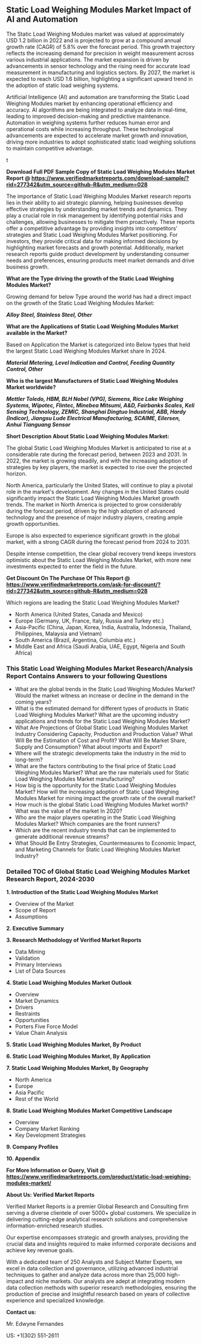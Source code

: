 <h2>Static Load Weighing Modules Market Impact of AI and Automation</h2><p>The Static Load Weighing Modules market was valued at approximately USD 1.2 billion in 2022 and is projected to grow at a compound annual growth rate (CAGR) of 5.8% over the forecast period. This growth trajectory reflects the increasing demand for precision in weight measurement across various industrial applications. The market expansion is driven by advancements in sensor technology and the rising need for accurate load measurement in manufacturing and logistics sectors. By 2027, the market is expected to reach USD 1.6 billion, highlighting a significant upward trend in the adoption of static load weighing systems.</p><p>Artificial Intelligence (AI) and automation are transforming the Static Load Weighing Modules market by enhancing operational efficiency and accuracy. AI algorithms are being integrated to analyze data in real-time, leading to improved decision-making and predictive maintenance. Automation in weighing systems further reduces human error and operational costs while increasing throughput. These technological advancements are expected to accelerate market growth and innovation, driving more industries to adopt sophisticated static load weighing solutions to maintain competitive advantage.</p>t</p><p id="" class=""><strong>Download Full PDF Sample Copy of Static Load Weighing Modules Market Report @ <a href="https://www.verifiedmarketreports.com/download-sample/?rid=277342&utm_source=github-R&utm_medium=028" target="_blank">https://www.verifiedmarketreports.com/download-sample/?rid=277342&utm_source=github-R&utm_medium=028</a></strong></p><p>The importance of&nbsp;Static Load Weighing Modules Market research reports lies in their ability to aid strategic planning, helping businesses develop effective strategies by understanding market trends and dynamics. They play a crucial role in risk management by identifying potential risks and challenges, allowing businesses to mitigate them proactively. These reports offer a competitive advantage by providing insights into competitors' strategies and Static Load Weighing Modules Market positioning. For investors, they provide critical data for making informed decisions by highlighting market forecasts and growth potential. Additionally, market research reports guide product development by understanding consumer needs and preferences, ensuring products meet market demands and drive business growth.</p><p><strong>What are the&nbsp;Type driving the growth of the Static Load Weighing Modules Market?</strong></p><p id="" class="">Growing demand for below Type around the world has had a direct impact on the growth of the Static Load Weighing Modules Market:</p><em><strong>Alloy Steel, Stainless Steel, Other</strong></em></p><strong>What are the&nbsp;Applications&nbsp;of Static Load Weighing Modules Market available in the Market?</strong></p><p id="" class="">Based on Application the Market is categorized into Below types that held the largest Static Load Weighing Modules Market share In 2024.</p><em><strong>Material Metering, Level Indication and Control, Feeding Quantity Control, Other</strong></em></p><strong>Who is the largest Manufacturers of Static Load Weighing Modules Market worldwide?</strong></p><p><em><strong>Mettler Toledo, HBM, BLH Nobel (VPG), Siemens, Rice Lake Weighing Systems, Wipotec, Flintec, Minebea Mitsumi, A&D, Fairbanks Scales, Keli Sensing Technology, ZEMIC, Shanghai Dingtuo Industrial, ABB, Hardy (Indicor), Jiangsu Lude Electrical Manufacturing, SCAIME, Eilersen, Anhui Tianguang Sensor</strong></em></p><p id="" class=""><strong>Short Description About Static Load Weighing Modules Market:</strong></p><p>The global Static Load Weighing Modules Market is anticipated to rise at a considerable rate during the forecast period, between 2023 and 2031. In 2022, the market is growing steadily, and with the increasing adoption of strategies by key players, the market is expected to rise over the projected horizon.</p><p>North America, particularly the United States, will continue to play a pivotal role in the market's development. Any changes in the United States could significantly impact the Static Load Weighing Modules Market growth trends. The market in North America is projected to grow considerably during the forecast period, driven by the high adoption of advanced technology and the presence of major industry players, creating ample growth opportunities.</p><p>Europe is also expected to experience significant growth in the global market, with a strong CAGR during the forecast period from 2024 to 2031.</p><p>Despite intense competition, the clear global recovery trend keeps investors optimistic about the Static Load Weighing Modules Market, with more new investments expected to enter the field in the future.</p><p id="" class=""><strong>Get Discount On The Purchase Of This Report @ <a href="https://www.verifiedmarketreports.com/ask-for-discount/?rid=277342&utm_source=github-R&utm_medium=028" target="_blank">https://www.verifiedmarketreports.com/ask-for-discount/?rid=277342&utm_source=github-R&utm_medium=028</a></strong></p>Which regions are leading the Static Load Weighing Modules Market?</p><ul><li>North America (United States, Canada and Mexico)</li><li>Europe (Germany, UK, France, Italy, Russia and Turkey etc.)</li><li>Asia-Pacific (China, Japan, Korea, India, Australia, Indonesia, Thailand, Philippines, Malaysia and Vietnam)</li><li>South America (Brazil, Argentina, Columbia etc.)</li><li>Middle East and Africa (Saudi Arabia, UAE, Egypt, Nigeria and South Africa)</li></ul><h3 id="" class="">This Static Load Weighing Modules Market Research/Analysis Report Contains Answers to your following Questions</h3><ul><li>What are the global trends in the Static Load Weighing Modules Market? Would the market witness an increase or decline in the demand in the coming years?</li><li>What is the estimated demand for different types of products in Static Load Weighing Modules Market? What are the upcoming industry applications and trends for the Static Load Weighing Modules Market?</li><li>What Are Projections of Global Static Load Weighing Modules Market Industry Considering Capacity, Production and Production Value? What Will Be the Estimation of Cost and Profit? What Will Be Market Share, Supply and Consumption? What about imports and Export?</li><li>Where will the strategic developments take the industry in the mid to long-term?</li><li>What are the factors contributing to the final price of Static Load Weighing Modules Market? What are the raw materials used for Static Load Weighing Modules Market manufacturing?</li><li>How big is the opportunity for the Static Load Weighing Modules Market? How will the increasing adoption of Static Load Weighing Modules Market for mining impact the growth rate of the overall market?</li><li>How much is the global Static Load Weighing Modules Market worth? What was the value of the market In 2020?</li><li>Who are the major players operating in the Static Load Weighing Modules Market? Which companies are the front runners?</li><li>Which are the recent industry trends that can be implemented to generate additional revenue streams?</li><li>What Should Be Entry Strategies, Countermeasures to Economic Impact, and Marketing Channels for Static Load Weighing Modules Market Industry?</li></ul><h3 id="" class="">Detailed TOC of Global Static Load Weighing Modules Market Research Report, 2024-2030</h3><p id="" class=""><strong>1. Introduction of the Static Load Weighing Modules Market</strong></p><ul><li>Overview of the Market</li><li>Scope of Report</li><li>Assumptions</li></ul><p id="" class=""><strong>2. Executive Summary</strong></p><p id="" class=""><strong>3. Research Methodology of Verified Market Reports</strong></p><ul><li>Data Mining</li><li>Validation</li><li>Primary Interviews</li><li>List of Data Sources</li></ul><p id="" class=""><strong>4. Static Load Weighing Modules Market Outlook</strong></p><ul><li>Overview</li><li>Market Dynamics</li><li>Drivers</li><li>Restraints</li><li>Opportunities</li><li>Porters Five Force Model</li><li>Value Chain Analysis</li></ul><p id="" class=""><strong>5. Static Load Weighing Modules Market, By Product</strong></p><p id="" class=""><strong>6. Static Load Weighing Modules Market, By Application</strong></p><p id="" class=""><strong>7. Static Load Weighing Modules Market, By Geography</strong></p><ul><li>North America</li><li>Europe</li><li>Asia Pacific</li><li>Rest of the World</li></ul><p id="" class=""><strong>8. Static Load Weighing Modules Market Competitive Landscape</strong></p><ul><li>Overview</li><li>Company Market Ranking</li><li>Key Development Strategies</li></ul><p id="" class=""><strong>9. Company Profiles</strong></p><p id="" class=""><strong>10. Appendix</strong></p><p id="" class=""><strong>For More Information or Query, Visit @ <a href="https://www.verifiedmarketreports.com/product/static-load-weighing-modules-market/" target="_blank">https://www.verifiedmarketreports.com/product/static-load-weighing-modules-market/</a></strong></p><p id="" class=""><strong>About Us: Verified Market Reports</strong></p><p id="" class="">Verified Market Reports is a premier Global Research and Consulting firm serving a diverse clientele of over 5000+ global customers. We specialize in delivering cutting-edge analytical research solutions and comprehensive information-enriched research studies.</p><p id="" class="">Our expertise encompasses strategic and growth analyses, providing the crucial data and insights required to make informed corporate decisions and achieve key revenue goals.</p><p id="" class="">With a dedicated team of 250 Analysts and Subject Matter Experts, we excel in data collection and governance, utilizing advanced industrial techniques to gather and analyze data across more than 25,000 high-impact and niche markets. Our analysts are adept at integrating modern data collection methods with superior research methodologies, ensuring the production of precise and insightful research based on years of collective experience and specialized knowledge.</p><p id="" class=""><strong>Contact us:</strong></p><p id="" class="">Mr. Edwyne Fernandes</p><p id="" class="">US: +1(302) 551-2611</p>